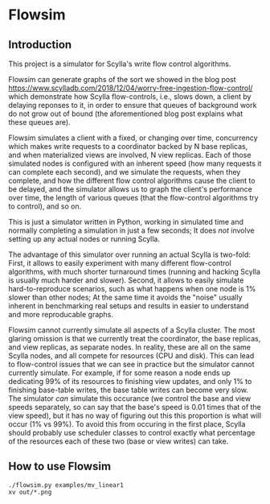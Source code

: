 # Flowsim
## Introduction
This project is a simulator for Scylla's write flow control algorithms.

Flowsim can generate graphs of the sort we showed in the blog post
https://www.scylladb.com/2018/12/04/worry-free-ingestion-flow-control/
which demonstrate how Scylla flow-controls, i.e., slows down, a client 
by delaying reponses to it, in order to ensure that queues of background
work do not grow out of bound (the aforementioned blog post explains
what these queues are).

Flowsim simulates a client with a fixed, or changing over time, concurrency
which makes write requests to a coordinator backed by N base replicas, and
when materialized views are involved, N view replicas. Each of those simulated
nodes is configured with an inherent speed (how many requests it can complete
each second), and we simulate the requests, when they complete, and how the
different flow control algorithms cause the client to be delayed, and the
simulator allows us to graph the client's performance over time, the length
of various queues (that the flow-control algorithms try to control), and so
on.

This is just a simulator written in Python, working in simulated time and
normally completing a simulation in just a few seconds; It does *not*
involve setting up any actual nodes or running Scylla.

The advantage of this simulator over running an actual Scylla is two-fold:
First, it allows to easily experiment with many different flow-control
algorithms, with much shorter turnaround times (running and hacking Scylla
is usually much harder and slower). Second, it allows to easily simulate
hard-to-reproduce scenarios, such as what happens when one node is 1%
slower than other nodes; At the same time it avoids the "noise" usually
inherent in benchmarking real setups and results in easier to understand
and more reproducable graphs.

Flowsim cannot currently simulate all aspects of a Scylla cluster. The most
glaring omission is that we currently treat the coordinator, the base
replicas, and view replicas, as separate nodes. In reality, these are all
on the same Scylla nodes, and all compete for resources (CPU and disk).
This can lead to flow-control issues that we can see in practice but the
simulator cannot currently simulate. For example, if for some reason a
node ends up dedicating 99% of its resources to finishing view updates,
and only 1% to finishing base-table writes, the base table writes can
become very slow. The simulator *can* simulate this occurance (we control
the base and view speeds separately, so can say that the base's speed 
is 0.01 times that of the view speed), but it has no way of figuring out
this this proportion is what will occur (1% vs 99%). To avoid this from
occuring in the first place, Scylla should probably use scheduler classes
to control exactly what percentage of the resources each of these two
(base or view writes) can take.

## How to use Flowsim
```
./flowsim.py examples/mv_linear1
xv out/*.png
```

